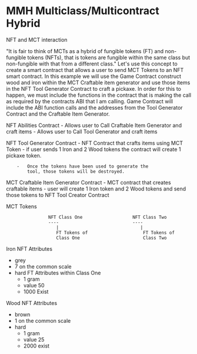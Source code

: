 # MMH Multiclass/Multicontract Hybrid

NFT and MCT interaction 

"It is fair to think of MCTs as a hybrid of fungible tokens (FT) and non-fungible tokens (NFTs), that is tokens are 
fungible within the same class but non-fungible with that from a different class." Let's use this concept to create a smart 
contract that allows a user to send MCT Tokens to an NFT smart contract.  In this example we will use the Game Contract
construct wood and iron within the MCT Craftable item generator and use those items in the NFT Tool Generator Contract to craft 
a pickaxe. In order for this to happen, we must include the functions in the contract that is making the call as required by the 
contracts ABI that I am calling.  Game Contract will include the ABI function calls and the addresses from the Tool Generator 
Contract and the Craftable Item Generator.


NFT Abilities Contract
	- Allows user to Call Craftable Item Generator and craft items
	- Allows user to Call Tool Generator and craft items
	

NFT Tool Generator Contract
	- NFT Contract that crafts items using MCT Token
		- 	if user sends 1 Iron and 2 Wood tokens
			the contract will create 1 pickaxe token.
		
		- 	Once the tokens have been used to generate the
			tool, those tokens will be destroyed.
		
MCT Craftable Item Generator Contract
	- MCT contract that creates craftable items
		-	user will create 1 Iron token and 2 Wood tokens
			and send those tokens to NFT Tool Creator Contract
		


MCT Tokens


					NFT Class One					NFT Class Two
					----							----
					   |							   |
					   FT Tokens of 					FT Tokens of
					   Class One						Class Two
					   
					   

Iron NFT Attributes
- grey
- 7 on the common scale
- hard
	FT Attributes within Class One
	- 1 gram
	- value 50
	- 1000 Exist
	
Wood NFT Attributes
- brown
- 1 on the common scale
- hard
	- 1 gram
	- value 25
	- 2000 exist












